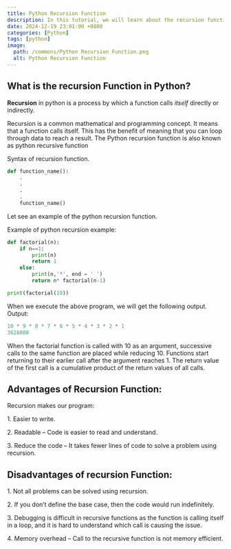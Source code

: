 ```yaml
---
title: Python Recursion Function
description: In this tutorial, we will learn about the recursion function and create a recursive function in python that can call itself. 
date: 2024-12-19 23:01:00 +0800
categories: [Python]
tags: [python]
image:
  path: /commons/Python Recursion Function.png
  alt: Python Recursion Function
---
```


## What is the recursion Function in Python?

**Recursion** in python is a process by which a function calls *itself* directly or indirectly.

Recursion is a common mathematical and programming concept. It means that a function calls itself. This has the benefit of meaning that you can loop through data to reach a result. The Python recursion function is also known as python recursive function

Syntax of recursion function.

```python
def function_name():
	.
	.
	.
	.
	function_name()

```

Let see an example of the python recursion function.

Example of python recursion example:

```python
def factorial(n):
    if n==1:
        print(n)
        return 1
    else:
        print(n,'*', end = ' ')
        return n* factorial(n-1)

print(factorial(10))

```

When we execute the above program, we will get the following output.  
Output:

```python
10 * 9 * 8 * 7 * 6 * 5 * 4 * 3 * 2 * 1
3628800

```

When the factorial function is called with 10 as an argument, successive calls to the same function are placed while reducing 10\. Functions start returning to their earlier call after the argument reaches 1\. The return value of the first call is a cumulative product of the return values of all calls.

## 

## Advantages of Recursion Function:

Recursion makes our program:

<script type="text/javascript">
	atOptions = {
		'key' : 'f934c5057f4cfe34762901514605d248',
		'format' : 'iframe',
		'height' : 180,
		'width' : 800,
		'params' : {}
	};
</script>
<script type="text/javascript" src="//www.highperformanceformat.com/f934c5057f4cfe34762901514605d248/invoke.js"></script>
1\. Easier to write.

2\. Readable – Code is easier to read and understand.

3\. Reduce the code – It takes fewer lines of code to solve a problem using recursion.

## Disadvantages of recursion Function:

<script type="text/javascript">
	atOptions = {
		'key' : 'f934c5057f4cfe34762901514605d248',
		'format' : 'iframe',
		'height' : 180,
		'width' : 800,
		'params' : {}
	};
</script>
<script type="text/javascript" src="//www.highperformanceformat.com/f934c5057f4cfe34762901514605d248/invoke.js"></script>
1\. Not all problems can be solved using recursion.

2\. If you don’t define the base case, then the code would run indefinitely.

<script type="text/javascript">
	atOptions = {
		'key' : 'f934c5057f4cfe34762901514605d248',
		'format' : 'iframe',
		'height' : 180,
		'width' : 800,
		'params' : {}
	};
</script>
<script type="text/javascript" src="//www.highperformanceformat.com/f934c5057f4cfe34762901514605d248/invoke.js"></script>
3\. Debugging is difficult in recursive functions as the function is calling itself in a loop, and it is hard to understand which call is causing the issue.

4\. Memory overhead – Call to the recursive function is not memory efficient.


